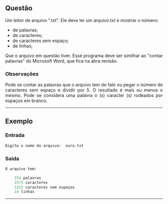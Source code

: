 
## Questão
Um leitor de arquivo ".txt".  Ele deve ler um arquivo.txt e mostrar o número:      
* de palavras;  
* de caracteres;  
* de caracteres sem espaço;  
* de linhas;

<p style="text-align: justify">
Que o arquivo em questão tiver. Esse programa deve ser similhar ao "contar palavras" do Microsoft  
Word, que fica na abra revisão.  
</p>


### Observações
<p style="text-align: justify">
Pode se contar as palavras que o arquivo tem de fato ou pegar o número de caracteres sem espaço e  
dividir por 5. O resultado é mais ou menos o mesmo. Pode se considera uma palavra o (s) caracter  
(s) rodeados por espaços em branco.
</p>

---
## Exemplo

### Entrada
~~~python 
Digite o nome do arquivo:  ouro.txt 
~~~  

### Saida
~~~python
O arquivo tem: 

	254 palavras
	1573 caracteres
	1253 caracteres sem espaços
	14 linhas
~~~
---
